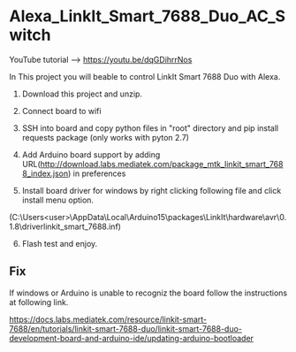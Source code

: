 # Alexa_LinkIt_Smart_7688_Duo_AC_Switch


YouTube tutorial --> https://youtu.be/dqGDihrrNos

In This project you will beable to control LinkIt Smart 7688 Duo with Alexa.

1. Download this project and unzip.
  
2. Connect board to wifi
    
3. SSH into board and copy python files in "root" directory and pip install requests package (only works with pyton 2.7)
    
4. Add Arduino board support by adding URL(http://download.labs.mediatek.com/package_mtk_linkit_smart_7688_index.json) in preferences

5. Install board driver for windows by right clicking following file and click install menu option. 

(C:\Users\<user>\AppData\Local\Arduino15\packages\LinkIt\hardware\avr\0.1.8\driverlinkit_smart_7688.inf)

6. Flash test and enjoy.


## Fix 


If windows or Arduino is unable to recogniz the board follow the instructions at following link.

https://docs.labs.mediatek.com/resource/linkit-smart-7688/en/tutorials/linkit-smart-7688-duo/linkit-smart-7688-duo-development-board-and-arduino-ide/updating-arduino-bootloader
